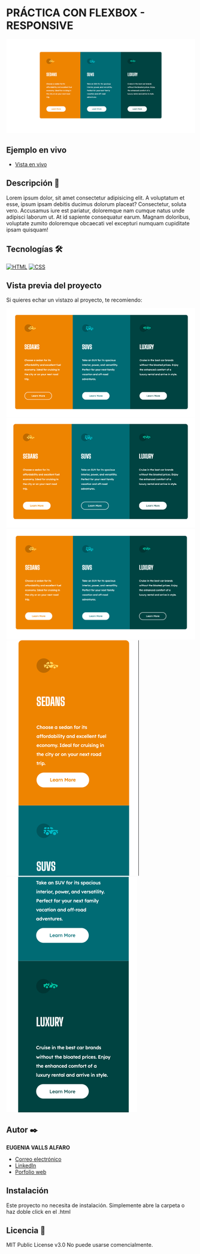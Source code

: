 # PRÁCTICA CON FLEXBOX - RESPONSIVE

![Imagen del proyecto](https://raw.githubusercontent.com/eugeniavalls/practica-flexbox1-responsive/main/src/assets/screenshots/01.png)

## Ejemplo en vivo

- [Vista en vivo](URL-de-github-pages-de-este-proyecto)


## Descripción 📑

Lorem ipsum dolor, sit amet consectetur adipisicing elit. A voluptatum et esse, ipsum ipsam debitis ducimus dolorum placeat? Consectetur, soluta vero. Accusamus iure est pariatur, doloremque nam cumque natus unde adipisci laborum ut. At id sapiente consequatur earum. Magnam doloribus, voluptate zumito doloremque obcaecati vel excepturi numquam cupiditate ipsam quisquam!

## Tecnologías 🛠

<!-- Iconos sacados de: https://github.com/hendrasob/badges/blob/master/README.md y https://github.com/alexandresanlim/Badges4-README.md-Profile -->

[![HTML](https://img.shields.io/badge/HTML5-E34F26?style=for-the-badge&logo=html5&logoColor=white)](https://es.wikipedia.org/wiki/HTML5)
[![CSS](https://img.shields.io/badge/CSS3-1572B6?style=for-the-badge&logo=css3&logoColor=white)](https://es.wikipedia.org/wiki/CSS)


## Vista previa del proyecto

Si quieres echar un vistazo al proyecto, te recomiendo:

![Captura del proyecto](https://raw.githubusercontent.com/eugeniavalls/practica-flexbox1-responsive/main/src/assets/screenshots/02.png)
![Captura del proyecto](https://raw.githubusercontent.com/eugeniavalls/practica-flexbox1-responsive/main/src/assets/screenshots/03.png)
![Captura del proyecto](https://raw.githubusercontent.com/eugeniavalls/practica-flexbox1-responsive/main/src/assets/screenshots/04.png)
![Captura del proyecto](https://raw.githubusercontent.com/eugeniavalls/practica-flexbox1-responsive/main/src/assets/screenshots/05.png)
![Captura del proyecto](https://raw.githubusercontent.com/eugeniavalls/practica-flexbox1-responsive/main/src/assets/screenshots/06.png)

## Autor ✒️

**EUGENIA VALLS ALFARO**

- [Correo electrónico](e.vallsalfaro@gmail.com)
- [LinkedIn](https://www.linkedin.com/in/eugenia-valls-alfaro-540b1a20a)
- [Porfolio web](https://tu-dominio.com/)

## Instalación

Este proyecto no necesita de instalación. Simplemente abre la carpeta o haz doble click en el .html

## Licencia 📄

MIT Public License v3.0
No puede usarse comencialmente.
